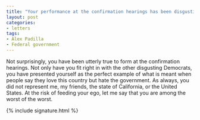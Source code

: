 ```yaml
---
title: "Your performance at the confirmation hearings has been disgusting"
layout: post
categories:
- letters
tags: 
- Alex Padilla
- Federal government
---
```


Not surprisingly, you have been utterly true to form at the confirmation hearings. Not only have you fit right in with the other disgusting Democrats, you have presented yourself as the perfect example of what is meant when people say they love this country but hate the government. As always, you did not represent me, my friends, the state of California, or the United States. At the risk of feeding your ego, let me say that you are among the worst of the worst.

{% include signature.html %}
